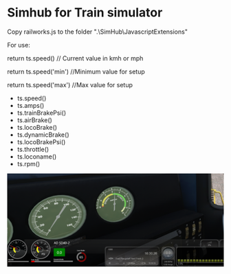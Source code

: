 # Simhub for Train simulator

Copy railworks.js to the folder ".\SimHub\JavascriptExtensions"

For use:

return ts.speed() // Current value in kmh or mph

return ts.speed('min') //Minimum value for setup

return ts.speed('max') //Max value for setup

- ts.speed()
- ts.amps()
- ts.trainBrakePsi()
- ts.airBrake()
- ts.locoBrake()
- ts.dynamicBrake()
- ts.locoBrakePsi()
- ts.throttle()
- ts.loconame()
- ts.rpm()


![plot](screen.png)
